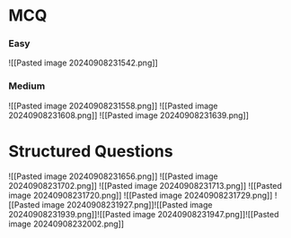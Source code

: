 # MCQ
### Easy
![[Pasted image 20240908231542.png]]
### Medium
![[Pasted image 20240908231558.png]]
![[Pasted image 20240908231608.png]]
![[Pasted image 20240908231639.png]]
# Structured Questions
![[Pasted image 20240908231656.png]]
![[Pasted image 20240908231702.png]]
![[Pasted image 20240908231713.png]]
![[Pasted image 20240908231720.png]]
![[Pasted image 20240908231729.png]]
![[Pasted image 20240908231927.png]]![[Pasted image 20240908231939.png]]![[Pasted image 20240908231947.png]]![[Pasted image 20240908232002.png]]